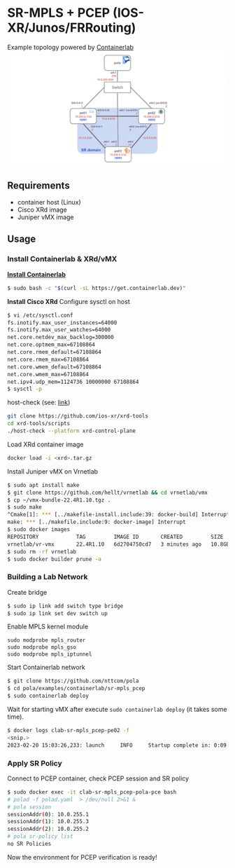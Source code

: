 # SR-MPLS + PCEP (IOS-XR/Junos/FRRouting)
Example topology powered by [Containerlab](https://containerlab.dev/)
![](./topo.png)
## Requirements
* container host (Linux)
* Cisco XRd image
* Juniper vMX image
## Usage
### Install Containerlab & XRd/vMX
**[Install Containerlab](https://containerlab.dev/install/)**
```bash
$ sudo bash -c "$(curl -sL https://get.containerlab.dev)"
```

**Install Cisco XRd**
Configure sysctl on host
```bash
$ vi /etc/sysctl.conf
fs.inotify.max_user_instances=64000
fs.inotify.max_user_watches=64000
net.core.netdev_max_backlog=300000
net.core.optmem_max=67108864
net.core.rmem_default=67108864
net.core.rmem_max=67108864
net.core.wmem_default=67108864
net.core.wmem_max=67108864
net.ipv4.udp_mem=1124736 10000000 67108864
$ sysctl -p
```
host-check (see: [link](https://xrdocs.io/virtual-routing/tutorials/2022-08-22-setting-up-host-environment-to-run-xrd/))
```bash
git clone https://github.com/ios-xr/xrd-tools
cd xrd-tools/scripts
./host-check --platform xrd-control-plane
```
Load XRd container image
```bash
docker load -i <xrd>.tar.gz
```
Install Juniper vMX on Vrnetlab
```bash
$ sudo apt install make
$ git clone https://github.com/hellt/vrnetlab && cd vrnetlab/vmx
$ cp ~/vmx-bundle-22.4R1.10.tgz .
$ sudo make
^Cmake[1]: *** [../makefile-install.include:39: docker-build] Interrupt
make: *** [../makefile.include:9: docker-image] Interrupt
$ sudo docker images                                       
REPOSITORY            TAG         IMAGE ID       CREATED         SIZE
vrnetlab/vr-vmx       22.4R1.10   6d2704750cd7   3 minutes ago   10.8GB
$ sudo rm -rf vrnetlab
$ sudo docker builder prune -a
```
### Building a Lab Network
Create bridge
```bash
$ sudo ip link add switch type bridge
$ sudo ip link set dev switch up
```
Enable MPLS kernel module
```
sudo modprobe mpls_router
sudo modprobe mpls_gso
sudo modprobe mpls_iptunnel
```
Start Containerlab network
```bash
$ git clone https://github.com/nttcom/pola
$ cd pola/examples/containerlab/sr-mpls_pcep
$ sudo containerlab deploy
```
Wait for starting vMX after execute `sudo containerlab deploy` (it takes some time).
```bash
$ docker logs clab-sr-mpls_pcep-pe02 -f
<snip.>
2023-02-20 15:03:26,233: launch     INFO     Startup complete in: 0:09:06.969773
```
### Apply SR Policy
Connect to PCEP container, check PCEP session and SR policy
```bash
$ sudo docker exec -it clab-sr-mpls_pcep-pola-pce bash
# polad -f polad.yaml  > /dev/null 2>&1 & 
# pola session
sessionAddr(0): 10.0.255.1
sessionAddr(1): 10.0.255.3
sessionAddr(2): 10.0.255.2
# pola sr-policy list
no SR Policies
```
Now the environment for PCEP verification is ready!
